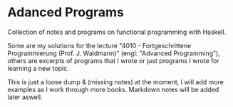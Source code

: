 # Adanced Programs

Collection of notes and programs on functional programming with Haskell.

Some are my solutions for the lecture "4010 - Fortgeschrittene Programmierung (Prof. J. Waldmann)"
(engl: "Advanced Programming"), others are excerpts of programs that I wrote or just programs I wrote for learning a new topic.

This is just a loose dump & (missing notes) at the moment, I will add more examples as I work through more books. Markdown notes will be added later aswell.
